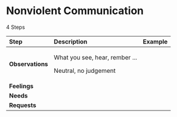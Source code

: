 # Nonviolent Communication

4 Steps

<table>
  <thead>
    <tr>
      <th style="text-align:left">Step</th>
      <th style="text-align:left">Description</th>
      <th style="text-align:left">Example</th>
    </tr>
  </thead>
  <tbody>
    <tr>
      <td style="text-align:left"><b>Observations</b>
      </td>
      <td style="text-align:left">
        <p>What you see, hear, rember ...</p>
        <p>Neutral, no judgement</p>
      </td>
      <td style="text-align:left"></td>
    </tr>
    <tr>
      <td style="text-align:left"><b>Feelings</b>
      </td>
      <td style="text-align:left"></td>
      <td style="text-align:left"></td>
    </tr>
    <tr>
      <td style="text-align:left"><b>Needs</b>
      </td>
      <td style="text-align:left"></td>
      <td style="text-align:left"></td>
    </tr>
    <tr>
      <td style="text-align:left"><b>Requests</b>
      </td>
      <td style="text-align:left"></td>
      <td style="text-align:left"></td>
    </tr>
  </tbody>
</table>


